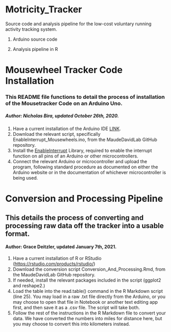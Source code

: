 # Motricity_Tracker
Source code and analysis pipeline for the low-cost voluntary running activity tracking system.

1. Arduino source code

2. Analysis pipeline in R

# Mousewheel Tracker Code Installation

### This README file functions to detail the process of installation of the Mousetracker Code on an Arduino Uno.

##### Author: Nicholas Bira, updated October 26th, 2020.

1) Have a current installation of the Arduino IDE [LINK](https://www.arduino.cc/en/main/software).
2) Download the relevant script, specifically EnableInterrupt_Mousewheels.ino, from the MaudeDavidLab GitHub repository.
3) Install the [EnableInterrupt](https://github.com/GreyGnome/EnableInterrupt) Library, required to enable the interrupt function on all pins of an Arduino or other microcontrollers.
4) Connect the relevant Arduino or microcontroller and upload the program, following standard procedure as documented on either the Arduino website or in the documentation of whichever microcontroller is being used.

# Conversion and Processing Pipeline

## This details the process of converting and processing raw data off the tracker into a usable format.

#### Author: Grace Deitzler, updated January 7th, 2021.

1) Have a current installation of R or RStudio (https://rstudio.com/products/rstudio/)
2) Download the conversion script Conversion_And_Processing.Rmd, from the MaudeDavidLab GitHub repository.
3) If needed, install the relevant packages included in the script (ggplot2 and reshape2.)
4) Load the table into the read.table() command in the R Markdown script (line 25). You may load in a raw .txt file directly from the Arduino, or you may choose to open that file in Notebook or another text editing app first, and then save it as a .csv file. The script will take both.
4) Follow the rest of the instructions in the R Markdown file to convert your data. We have converted the numbers into miles for distance here, but you may choose to convert this into kilometers instead.
